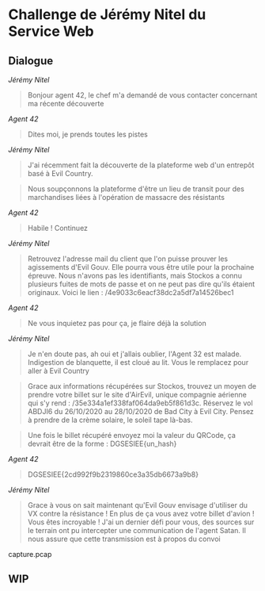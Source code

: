 # Challenge de Jérémy Nitel du Service Web

## Dialogue

*Jérémy Nitel*
> Bonjour agent 42, le chef m'a demandé de vous contacter concernant ma récente découverte

*Agent 42*
>Dites moi, je prends toutes les pistes

*Jérémy Nitel*
> J'ai récemment fait la découverte de la plateforme web d'un entrepôt basé à Evil Country.

> Nous soupçonnons la plateforme d'être un lieu de transit pour des marchandises liées à l'opération de massacre des résistants

*Agent 42*
> Habile ! Continuez

*Jérémy Nitel*
> Retrouvez l'adresse mail du client que l'on puisse prouver les agissements d'Evil Gouv. Elle pourra vous être utile pour la prochaine épreuve. Nous n'avons pas les identifiants, mais Stockos a connu plusieurs fuites de mots de passe et on ne peut pas dire qu'ils étaient originaux. Voici le lien : /4e9033c6eacf38dc2a5df7a14526bec1

*Agent 42*
> Ne vous inquietez pas pour ça, je flaire déjà la solution

*Jérémy Nitel*
> Je n'en doute pas, ah oui et j'allais oublier, l'Agent 32 est malade. Indigestion de blanquette, il est cloué au lit. Vous le remplacez pour aller à Evil Country

> Grace aux informations récupérées sur Stockos, trouvez un moyen de prendre votre billet sur le site d'AirEvil, unique compagnie aérienne qui s'y rend : /35e334a1ef338faf064da9eb5f861d3c. Réservez le vol ABDJI6 du 26/10/2020 au 28/10/2020 de Bad City à Evil City. Pensez à prendre de la crème solaire, le soleil tape là-bas.

> Une fois le billet récupéré envoyez moi la valeur du QRCode, ça devrait être de la forme : DGSESIEE{un_hash}

*Agent 42*
> DGSESIEE{2cd992f9b2319860ce3a35db6673a9b8}

*Jérémy Nitel*
> Grace à vous on sait maintenant qu'Evil Gouv envisage d'utiliser du VX contre la résistance ! En plus de ça vous avez votre billet d'avion ! Vous êtes incroyable ! J'ai un dernier défi pour vous, des sources sur le terrain ont pu intercepter une communication de l'agent Satan. Il nous assure que cette transmission est à propos du convoi

capture.pcap

## WIP
